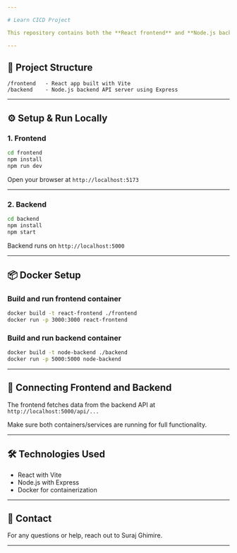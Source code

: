 ```yaml
---

# Learn CICD Project

This repository contains both the **React frontend** and **Node.js backend** for the Learn CICD project.

---
```


## 📁 Project Structure

```
/frontend   - React app built with Vite
/backend    - Node.js backend API server using Express
```

---

## ⚙️ Setup & Run Locally

### 1. Frontend

```bash
cd frontend
npm install
npm run dev
```

Open your browser at `http://localhost:5173`

---

### 2. Backend

```bash
cd backend
npm install
npm start
```

Backend runs on `http://localhost:5000`

---

## 📦 Docker Setup

### Build and run frontend container

```bash
docker build -t react-frontend ./frontend
docker run -p 3000:3000 react-frontend
```

### Build and run backend container

```bash
docker build -t node-backend ./backend
docker run -p 5000:5000 node-backend
```

---

## 🔗 Connecting Frontend and Backend

The frontend fetches data from the backend API at `http://localhost:5000/api/...`

Make sure both containers/services are running for full functionality.

---

## 🛠️ Technologies Used

* React with Vite
* Node.js with Express
* Docker for containerization

---

## 📩 Contact

For any questions or help, reach out to Suraj Ghimire.

---